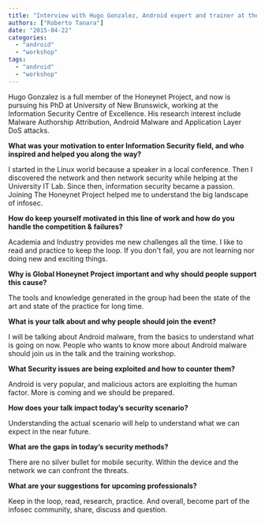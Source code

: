 ```yaml
---
title: "Interview with Hugo Gonzalez, Android expert and trainer at the Honeynet Workshop 2015"
authors: ["Roberto Tanara"]
date: "2015-04-22"
categories: 
  - "android"
  - "workshop"
tags: 
  - "android"
  - "workshop"
---
```


Hugo Gonzalez is a full member of the Honeynet Project, and now is pursuing his PhD at University of New Brunswick, working at the Information Security Centre of Excellence. His research interest include Malware Authorship Attribution, Android Malware and Application Layer DoS attacks.

**What was your motivation to enter Information Security field, and who inspired and helped you along the way?**

I started in the Linux world because a speaker in a local conference. Then I discovered the network and then network security while helping at the University IT Lab. Since then, information security became a passion. Joining The Honeynet Project helped me to understand the big landscape of infosec.

**How do keep yourself motivated in this line of work and how do you handle the competition & failures?**

Academia and Industry provides me new challenges all the time. I like to read and practice to keep the loop. If you don't fail, you are not learning nor doing new and exciting things.

**Why is Global Honeynet Project important and why should people support this cause?**

The tools and knowledge generated in the group had been the state of the art and state of the practice for long time.

**What is your talk about and why people should join the event?**

I will be talking about Android malware, from the basics to understand what is going on now. People who wants to know more about Android malware should join us in the talk and the training workshop.

**What Security issues are being exploited and how to counter them?**

Android is very popular, and malicious actors are exploiting the human factor. More is coming and we should be prepared.

**How does your talk impact today’s security scenario?**

Understanding the actual scenario will help to understand what we can expect in the near future.

**What are the gaps in today’s security methods?**

There are no silver bullet for mobile security. Within the device and the network we can confront the threats.

**What are your suggestions for upcoming professionals?**

Keep in the loop, read, research, practice. And overall, become part of the infosec community, share, discuss and question.

